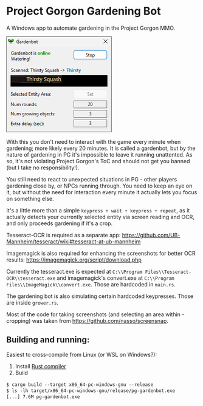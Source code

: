 # Project Gorgon Gardening Bot

A Windows app to automate gardening in the Project Gorgon MMO.

![Preview](preview.jpg)

With this you don't need to interact with the game every minute when gardening; more
likely every 20 minutes. It is called a gardenbot, but by the nature of gardening in
PG it's impossible to leave it running unattented. As so, it's not violating Project
Gorgon's ToC and should not get you banned (but I take no responsibility!).

You still need to react to unexpected situations in PG - other players gardening close
by, or NPCs running through. You need to keep an eye on it, but without the need for
interaction every minute it actually lets you focus on something else.

It's a little more than a simple `keypress + wait + keypress + repeat`, as it actually
detects your currently selected entity via screen reading and OCR, and only proceeds
gardening if it's a crop.

Tesseract-OCR is required as a separate app:
https://github.com/UB-Mannheim/tesseract/wiki#tesseract-at-ub-mannheim

Imagemagick is also required for enhancing the screenshots for better OCR results:
https://imagemagick.org/script/download.php

Currently the tesseract.exe is expected at
`C:\\Program Files\\Tesseract-OCR\\tesseract.exe` and imagemagick's convert.exe
at `C:\\Program Files\\ImageMagick\\convert.exe`. Those are hardcoded in `main.rs`.

The gardening bot is also simulating certain hardcoded keypresses. Those are inside
`grower.rs`.

Most of the code for taking screenshots (and selecting an area within - cropping) was
taken from https://github.com/nasso/screensnap.

## Building and running:

Easiest to cross-compile from Linux (or WSL on Windows?):

1. Install [Rust compiler](https://rustup.rs)
2. Build
```
$ cargo build --target x86_64-pc-windows-gnu --release
$ ls -lh target/x86_64-pc-windows-gnu/release/pg-gardenbot.exe
[...] 7.6M pg-gardenbot.exe
```
